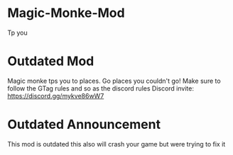 # Magic-Monke-Mod
Tp you
# Outdated Mod
Magic monke tps you to places.
Go places you couldn't go!
Make sure to follow the GTag rules and so as the discord rules
Discord invite: https://discord.gg/mykve86wW7

# Outdated Announcement
This mod is outdated this also will crash your game but were trying to fix it
